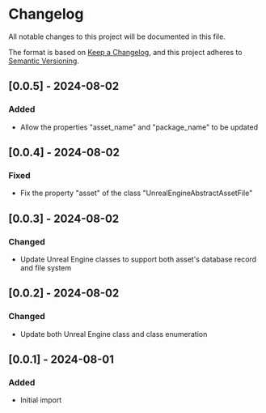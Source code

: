 # Changelog

All notable changes to this project will be documented in this file.

The format is based on [Keep a Changelog](https://keepachangelog.com/en/1.0.0/), 
and this project adheres to [Semantic Versioning](https://semver.org/spec/v2.0.0.html).


## [0.0.5] - 2024-08-02
### Added
- Allow the properties "asset_name" and "package_name" to be updated


## [0.0.4] - 2024-08-02
### Fixed
- Fix the property "asset" of the class "UnrealEngineAbstractAssetFile"

## [0.0.3] - 2024-08-02
### Changed
- Update Unreal Engine classes to support both asset's database record and file system

## [0.0.2] - 2024-08-02
### Changed
- Update both Unreal Engine class and class enumeration

## [0.0.1] - 2024-08-01
### Added
- Initial import
